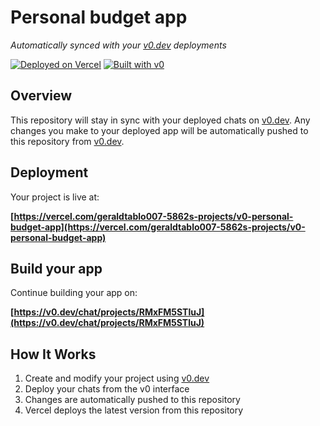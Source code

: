 # Personal budget app

*Automatically synced with your [v0.dev](https://v0.dev) deployments*

[![Deployed on Vercel](https://img.shields.io/badge/Deployed%20on-Vercel-black?style=for-the-badge&logo=vercel)](https://vercel.com/geraldtablo007-5862s-projects/v0-personal-budget-app)
[![Built with v0](https://img.shields.io/badge/Built%20with-v0.dev-black?style=for-the-badge)](https://v0.dev/chat/projects/RMxFM5STluJ)

## Overview

This repository will stay in sync with your deployed chats on [v0.dev](https://v0.dev).
Any changes you make to your deployed app will be automatically pushed to this repository from [v0.dev](https://v0.dev).

## Deployment

Your project is live at:

**[https://vercel.com/geraldtablo007-5862s-projects/v0-personal-budget-app](https://vercel.com/geraldtablo007-5862s-projects/v0-personal-budget-app)**

## Build your app

Continue building your app on:

**[https://v0.dev/chat/projects/RMxFM5STluJ](https://v0.dev/chat/projects/RMxFM5STluJ)**

## How It Works

1. Create and modify your project using [v0.dev](https://v0.dev)
2. Deploy your chats from the v0 interface
3. Changes are automatically pushed to this repository
4. Vercel deploys the latest version from this repository